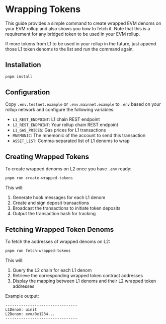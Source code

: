 # Wrapping Tokens

This guide provides a simple command to create wrapped EVM denoms on your EVM rollup and also shows you how to fetch it. Note that this is a requirement for any bridged token to be used in your EVM rollup.

If more tokens from L1 to be used in your rollup in the future, just append those L1 token denoms to the list and run the command again.

## Installation

```bash
pnpm install
```

## Configuration

Copy `.env.testnet.example` or `.env.mainnet.example` to `.env` based on your rollup network and configure the following variables:
- `L1_REST_ENDPOINT`: L1 chain REST endpoint
- `L2_REST_ENDPOINT`: Your rollup chain REST endpoint
- `L1_GAS_PRICES`: Gas prices for L1 transactions
- `MNEMONIC`: The mnemonic of the account to send this transaction
- `ASSET_LIST`: Comma-separated list of L1 denoms to wrap

## Creating Wrapped Tokens

To create wrapped denoms on L2 once you have `.env` ready:

```bash
pnpm run create-wrapped-tokens
```

This will:
1. Generate hook messages for each L1 denom
2. Create and sign deposit transactions
3. Broadcast the transactions to initiate token deposits
4. Output the transaction hash for tracking

## Fetching Wrapped Token Denoms

To fetch the addresses of wrapped denoms on L2:

```bash
pnpm run fetch-wrapped-tokens
```

This will:
1. Query the L2 chain for each L1 denom
2. Retrieve the corresponding wrapped token contract addresses
3. Display the mapping between L1 denoms and their L2 wrapped token addresses

Example output:
```
--------------------------------
L1Denom: uinit
L2Denom: evm/0x1234...
--------------------------------
```
